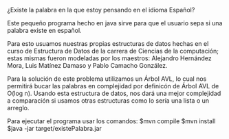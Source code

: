 
¿Existe la palabra en la que estoy pensando en el idioma Español?

Este pequeño programa hecho en java sirve para que el usuario sepa si una palabra existe en español.

Para esto usuamos nuestras propias estructuras de datos hechas en el curso de Estructura de Datos 
de la carrera de Ciencias de la computación; estas mismas fueron modeladas por los maestros:
Alejandro Hernández Mora, Luis Matínez Damaso y Pablo Camacho González. 

Para la solución de este problema utilizamos un Árbol AVL, lo cual nos permitirá bucar las palabras en complejidad
por definicón de Árbol AVL de O(log n). Usando esta estructura de datos, nos dará una mejor complejidad a comparación si 
usamos otras estructuras como lo sería una lista o un arreglo.

Para ejecutar el programa usar los comandos:
	$mvn compile
	$mvn install
	$java -jar target/existePalabra.jar
